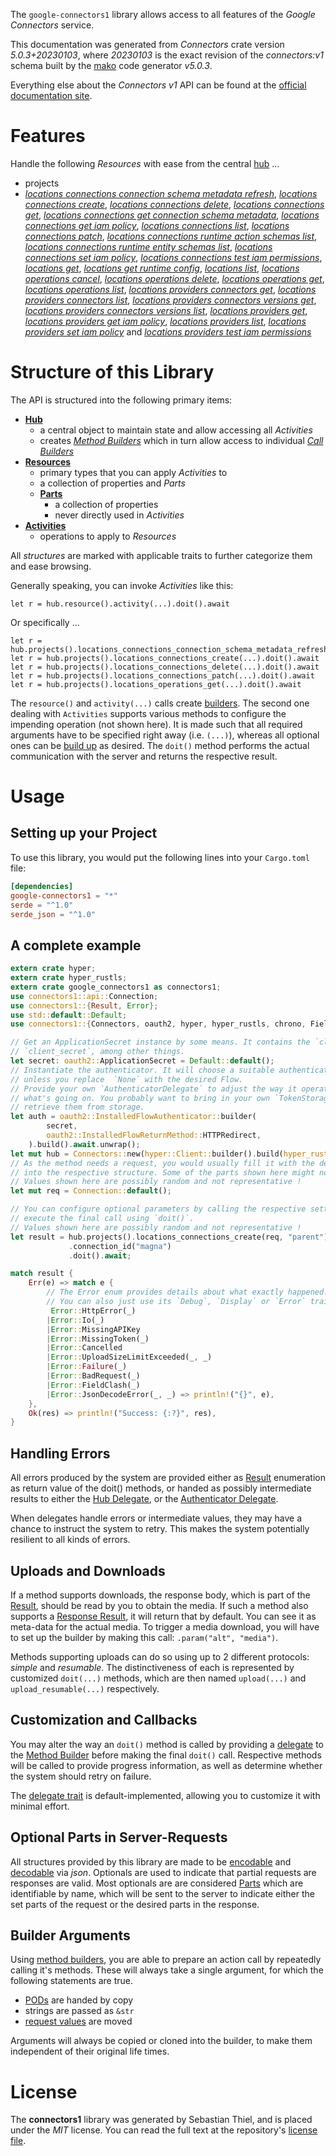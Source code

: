 <!---
DO NOT EDIT !
This file was generated automatically from 'src/generator/templates/api/README.md.mako'
DO NOT EDIT !
-->
The `google-connectors1` library allows access to all features of the *Google Connectors* service.

This documentation was generated from *Connectors* crate version *5.0.3+20230103*, where *20230103* is the exact revision of the *connectors:v1* schema built by the [mako](http://www.makotemplates.org/) code generator *v5.0.3*.

Everything else about the *Connectors* *v1* API can be found at the
[official documentation site](https://cloud.google.com/apigee/docs/api-platform/connectors/about-connectors).
# Features

Handle the following *Resources* with ease from the central [hub](https://docs.rs/google-connectors1/5.0.3+20230103/google_connectors1/Connectors) ... 

* projects
 * [*locations connections connection schema metadata refresh*](https://docs.rs/google-connectors1/5.0.3+20230103/google_connectors1/api::ProjectLocationConnectionConnectionSchemaMetadataRefreshCall), [*locations connections create*](https://docs.rs/google-connectors1/5.0.3+20230103/google_connectors1/api::ProjectLocationConnectionCreateCall), [*locations connections delete*](https://docs.rs/google-connectors1/5.0.3+20230103/google_connectors1/api::ProjectLocationConnectionDeleteCall), [*locations connections get*](https://docs.rs/google-connectors1/5.0.3+20230103/google_connectors1/api::ProjectLocationConnectionGetCall), [*locations connections get connection schema metadata*](https://docs.rs/google-connectors1/5.0.3+20230103/google_connectors1/api::ProjectLocationConnectionGetConnectionSchemaMetadataCall), [*locations connections get iam policy*](https://docs.rs/google-connectors1/5.0.3+20230103/google_connectors1/api::ProjectLocationConnectionGetIamPolicyCall), [*locations connections list*](https://docs.rs/google-connectors1/5.0.3+20230103/google_connectors1/api::ProjectLocationConnectionListCall), [*locations connections patch*](https://docs.rs/google-connectors1/5.0.3+20230103/google_connectors1/api::ProjectLocationConnectionPatchCall), [*locations connections runtime action schemas list*](https://docs.rs/google-connectors1/5.0.3+20230103/google_connectors1/api::ProjectLocationConnectionRuntimeActionSchemaListCall), [*locations connections runtime entity schemas list*](https://docs.rs/google-connectors1/5.0.3+20230103/google_connectors1/api::ProjectLocationConnectionRuntimeEntitySchemaListCall), [*locations connections set iam policy*](https://docs.rs/google-connectors1/5.0.3+20230103/google_connectors1/api::ProjectLocationConnectionSetIamPolicyCall), [*locations connections test iam permissions*](https://docs.rs/google-connectors1/5.0.3+20230103/google_connectors1/api::ProjectLocationConnectionTestIamPermissionCall), [*locations get*](https://docs.rs/google-connectors1/5.0.3+20230103/google_connectors1/api::ProjectLocationGetCall), [*locations get runtime config*](https://docs.rs/google-connectors1/5.0.3+20230103/google_connectors1/api::ProjectLocationGetRuntimeConfigCall), [*locations list*](https://docs.rs/google-connectors1/5.0.3+20230103/google_connectors1/api::ProjectLocationListCall), [*locations operations cancel*](https://docs.rs/google-connectors1/5.0.3+20230103/google_connectors1/api::ProjectLocationOperationCancelCall), [*locations operations delete*](https://docs.rs/google-connectors1/5.0.3+20230103/google_connectors1/api::ProjectLocationOperationDeleteCall), [*locations operations get*](https://docs.rs/google-connectors1/5.0.3+20230103/google_connectors1/api::ProjectLocationOperationGetCall), [*locations operations list*](https://docs.rs/google-connectors1/5.0.3+20230103/google_connectors1/api::ProjectLocationOperationListCall), [*locations providers connectors get*](https://docs.rs/google-connectors1/5.0.3+20230103/google_connectors1/api::ProjectLocationProviderConnectorGetCall), [*locations providers connectors list*](https://docs.rs/google-connectors1/5.0.3+20230103/google_connectors1/api::ProjectLocationProviderConnectorListCall), [*locations providers connectors versions get*](https://docs.rs/google-connectors1/5.0.3+20230103/google_connectors1/api::ProjectLocationProviderConnectorVersionGetCall), [*locations providers connectors versions list*](https://docs.rs/google-connectors1/5.0.3+20230103/google_connectors1/api::ProjectLocationProviderConnectorVersionListCall), [*locations providers get*](https://docs.rs/google-connectors1/5.0.3+20230103/google_connectors1/api::ProjectLocationProviderGetCall), [*locations providers get iam policy*](https://docs.rs/google-connectors1/5.0.3+20230103/google_connectors1/api::ProjectLocationProviderGetIamPolicyCall), [*locations providers list*](https://docs.rs/google-connectors1/5.0.3+20230103/google_connectors1/api::ProjectLocationProviderListCall), [*locations providers set iam policy*](https://docs.rs/google-connectors1/5.0.3+20230103/google_connectors1/api::ProjectLocationProviderSetIamPolicyCall) and [*locations providers test iam permissions*](https://docs.rs/google-connectors1/5.0.3+20230103/google_connectors1/api::ProjectLocationProviderTestIamPermissionCall)




# Structure of this Library

The API is structured into the following primary items:

* **[Hub](https://docs.rs/google-connectors1/5.0.3+20230103/google_connectors1/Connectors)**
    * a central object to maintain state and allow accessing all *Activities*
    * creates [*Method Builders*](https://docs.rs/google-connectors1/5.0.3+20230103/google_connectors1/client::MethodsBuilder) which in turn
      allow access to individual [*Call Builders*](https://docs.rs/google-connectors1/5.0.3+20230103/google_connectors1/client::CallBuilder)
* **[Resources](https://docs.rs/google-connectors1/5.0.3+20230103/google_connectors1/client::Resource)**
    * primary types that you can apply *Activities* to
    * a collection of properties and *Parts*
    * **[Parts](https://docs.rs/google-connectors1/5.0.3+20230103/google_connectors1/client::Part)**
        * a collection of properties
        * never directly used in *Activities*
* **[Activities](https://docs.rs/google-connectors1/5.0.3+20230103/google_connectors1/client::CallBuilder)**
    * operations to apply to *Resources*

All *structures* are marked with applicable traits to further categorize them and ease browsing.

Generally speaking, you can invoke *Activities* like this:

```Rust,ignore
let r = hub.resource().activity(...).doit().await
```

Or specifically ...

```ignore
let r = hub.projects().locations_connections_connection_schema_metadata_refresh(...).doit().await
let r = hub.projects().locations_connections_create(...).doit().await
let r = hub.projects().locations_connections_delete(...).doit().await
let r = hub.projects().locations_connections_patch(...).doit().await
let r = hub.projects().locations_operations_get(...).doit().await
```

The `resource()` and `activity(...)` calls create [builders][builder-pattern]. The second one dealing with `Activities` 
supports various methods to configure the impending operation (not shown here). It is made such that all required arguments have to be 
specified right away (i.e. `(...)`), whereas all optional ones can be [build up][builder-pattern] as desired.
The `doit()` method performs the actual communication with the server and returns the respective result.

# Usage

## Setting up your Project

To use this library, you would put the following lines into your `Cargo.toml` file:

```toml
[dependencies]
google-connectors1 = "*"
serde = "^1.0"
serde_json = "^1.0"
```

## A complete example

```Rust
extern crate hyper;
extern crate hyper_rustls;
extern crate google_connectors1 as connectors1;
use connectors1::api::Connection;
use connectors1::{Result, Error};
use std::default::Default;
use connectors1::{Connectors, oauth2, hyper, hyper_rustls, chrono, FieldMask};

// Get an ApplicationSecret instance by some means. It contains the `client_id` and 
// `client_secret`, among other things.
let secret: oauth2::ApplicationSecret = Default::default();
// Instantiate the authenticator. It will choose a suitable authentication flow for you, 
// unless you replace  `None` with the desired Flow.
// Provide your own `AuthenticatorDelegate` to adjust the way it operates and get feedback about 
// what's going on. You probably want to bring in your own `TokenStorage` to persist tokens and
// retrieve them from storage.
let auth = oauth2::InstalledFlowAuthenticator::builder(
        secret,
        oauth2::InstalledFlowReturnMethod::HTTPRedirect,
    ).build().await.unwrap();
let mut hub = Connectors::new(hyper::Client::builder().build(hyper_rustls::HttpsConnectorBuilder::new().with_native_roots().https_or_http().enable_http1().build()), auth);
// As the method needs a request, you would usually fill it with the desired information
// into the respective structure. Some of the parts shown here might not be applicable !
// Values shown here are possibly random and not representative !
let mut req = Connection::default();

// You can configure optional parameters by calling the respective setters at will, and
// execute the final call using `doit()`.
// Values shown here are possibly random and not representative !
let result = hub.projects().locations_connections_create(req, "parent")
             .connection_id("magna")
             .doit().await;

match result {
    Err(e) => match e {
        // The Error enum provides details about what exactly happened.
        // You can also just use its `Debug`, `Display` or `Error` traits
         Error::HttpError(_)
        |Error::Io(_)
        |Error::MissingAPIKey
        |Error::MissingToken(_)
        |Error::Cancelled
        |Error::UploadSizeLimitExceeded(_, _)
        |Error::Failure(_)
        |Error::BadRequest(_)
        |Error::FieldClash(_)
        |Error::JsonDecodeError(_, _) => println!("{}", e),
    },
    Ok(res) => println!("Success: {:?}", res),
}

```
## Handling Errors

All errors produced by the system are provided either as [Result](https://docs.rs/google-connectors1/5.0.3+20230103/google_connectors1/client::Result) enumeration as return value of
the doit() methods, or handed as possibly intermediate results to either the 
[Hub Delegate](https://docs.rs/google-connectors1/5.0.3+20230103/google_connectors1/client::Delegate), or the [Authenticator Delegate](https://docs.rs/yup-oauth2/*/yup_oauth2/trait.AuthenticatorDelegate.html).

When delegates handle errors or intermediate values, they may have a chance to instruct the system to retry. This 
makes the system potentially resilient to all kinds of errors.

## Uploads and Downloads
If a method supports downloads, the response body, which is part of the [Result](https://docs.rs/google-connectors1/5.0.3+20230103/google_connectors1/client::Result), should be
read by you to obtain the media.
If such a method also supports a [Response Result](https://docs.rs/google-connectors1/5.0.3+20230103/google_connectors1/client::ResponseResult), it will return that by default.
You can see it as meta-data for the actual media. To trigger a media download, you will have to set up the builder by making
this call: `.param("alt", "media")`.

Methods supporting uploads can do so using up to 2 different protocols: 
*simple* and *resumable*. The distinctiveness of each is represented by customized 
`doit(...)` methods, which are then named `upload(...)` and `upload_resumable(...)` respectively.

## Customization and Callbacks

You may alter the way an `doit()` method is called by providing a [delegate](https://docs.rs/google-connectors1/5.0.3+20230103/google_connectors1/client::Delegate) to the 
[Method Builder](https://docs.rs/google-connectors1/5.0.3+20230103/google_connectors1/client::CallBuilder) before making the final `doit()` call. 
Respective methods will be called to provide progress information, as well as determine whether the system should 
retry on failure.

The [delegate trait](https://docs.rs/google-connectors1/5.0.3+20230103/google_connectors1/client::Delegate) is default-implemented, allowing you to customize it with minimal effort.

## Optional Parts in Server-Requests

All structures provided by this library are made to be [encodable](https://docs.rs/google-connectors1/5.0.3+20230103/google_connectors1/client::RequestValue) and 
[decodable](https://docs.rs/google-connectors1/5.0.3+20230103/google_connectors1/client::ResponseResult) via *json*. Optionals are used to indicate that partial requests are responses 
are valid.
Most optionals are are considered [Parts](https://docs.rs/google-connectors1/5.0.3+20230103/google_connectors1/client::Part) which are identifiable by name, which will be sent to 
the server to indicate either the set parts of the request or the desired parts in the response.

## Builder Arguments

Using [method builders](https://docs.rs/google-connectors1/5.0.3+20230103/google_connectors1/client::CallBuilder), you are able to prepare an action call by repeatedly calling it's methods.
These will always take a single argument, for which the following statements are true.

* [PODs][wiki-pod] are handed by copy
* strings are passed as `&str`
* [request values](https://docs.rs/google-connectors1/5.0.3+20230103/google_connectors1/client::RequestValue) are moved

Arguments will always be copied or cloned into the builder, to make them independent of their original life times.

[wiki-pod]: http://en.wikipedia.org/wiki/Plain_old_data_structure
[builder-pattern]: http://en.wikipedia.org/wiki/Builder_pattern
[google-go-api]: https://github.com/google/google-api-go-client

# License
The **connectors1** library was generated by Sebastian Thiel, and is placed 
under the *MIT* license.
You can read the full text at the repository's [license file][repo-license].

[repo-license]: https://github.com/Byron/google-apis-rsblob/main/LICENSE.md

